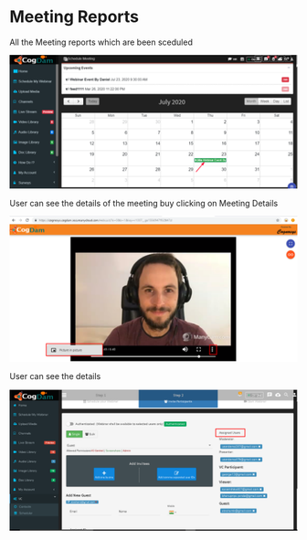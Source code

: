 # Meeting Reports

All the Meeting reports which are been sceduled

![](../.gitbook/assets/image%20%28306%29.png)

User can see the details of the meeting buy clicking on Meeting Details

![](../.gitbook/assets/image%20%2876%29.png)

User can see the details

![](../.gitbook/assets/image%20%2873%29.png)

